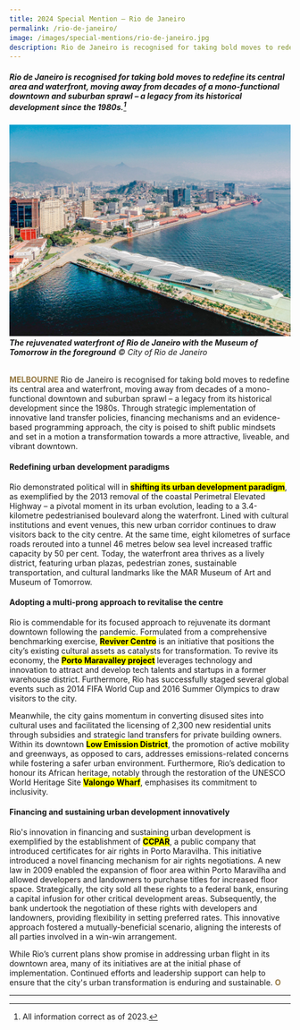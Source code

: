 ```yaml
---
title: 2024 Special Mention — Rio de Janeiro
permalink: /rio-de-janeiro/
image: /images/special-mentions/rio-de-janeiro.jpg
description: Rio de Janeiro is recognised for taking bold moves to redefine its central area and waterfront, moving away from decades of a mono-functional downtown and suburban sprawl – a legacy from its historical development since the 1980s. 
---
```


##### Rio de Janeiro is recognised for taking bold moves to redefine its central area and waterfront, moving away from decades of a mono-functional downtown and suburban sprawl – a legacy from its historical development since the 1980s.[^1]

###### ![The rejuvenated waterfront of Rio de Janeiro with the Museum of Tomorrow in the foreground](/images/special-mentions/rio-de-janeiro.jpg)**The rejuvenated waterfront of Rio de Janeiro with the Museum of Tomorrow in the foreground** © City of Rio de Janeiro

<b><font color="#967942">MELBOURNE</font></b> Rio de Janeiro is recognised for taking bold moves to redefine its central area and waterfront, moving away from decades of a mono-functional downtown and suburban sprawl – a legacy from its historical development since the 1980s. Through strategic implementation of innovative land transfer policies, financing mechanisms and an evidence-based programming approach, the city is poised to shift public mindsets and set in a motion a transformation towards a more attractive, liveable, and vibrant downtown.  

#### **Redefining urban development paradigms** 

Rio demonstrated political will in **<mark>shifting its urban development paradigm</mark>**, as exemplified by the 2013 removal of the coastal Perimetral Elevated Highway – a pivotal moment in its urban evolution, leading to a 3.4-kilometre pedestrianised boulevard along the waterfront. Lined with cultural institutions and event venues, this new urban corridor continues to draw visitors back to the city centre. At the same time, eight kilometres of surface roads rerouted into a tunnel 46 metres below sea level increased traffic capacity by 50 per cent. Today, the waterfront area thrives as a lively district, featuring urban plazas, pedestrian zones, sustainable transportation, and cultural landmarks like the MAR Museum of Art and Museum of Tomorrow.  

#### **Adopting a multi-prong approach to revitalise the centre** 

Rio is commendable for its focused approach to rejuvenate its dormant downtown following the pandemic. Formulated from a comprehensive benchmarking exercise, **<mark>Reviver Centro</mark>** is an initiative that positions the city’s existing cultural assets as catalysts for transformation. To revive its economy, the **<mark>Porto Maravalley project</mark>** leverages technology and innovation to attract and develop tech talents and startups in a former warehouse district. Furthermore, Rio has successfully staged several global events such as 2014 FIFA World Cup and 2016 Summer Olympics to draw visitors to the city. 

Meanwhile, the city gains momentum in converting disused sites into cultural uses and facilitated the licensing of 2,300 new residential units through subsidies and strategic land transfers for private building owners. Within its downtown **<mark>Low Emission District</mark>**, the promotion of active mobility and greenways, as opposed to cars, addresses emissions-related concerns while fostering a safer urban environment. Furthermore, Rio’s dedication to honour its African heritage, notably through the restoration of the UNESCO World Heritage Site **<mark>Valongo Wharf</mark>**, emphasises its commitment to inclusivity. 

#### **Financing and sustaining urban development innovatively**

Rio's innovation in financing and sustaining urban development is exemplified by the establishment of **<mark>CCPAR</mark>**, a public company that introduced certificates for air rights in Porto Maravilha. This initiative introduced a novel financing mechanism for air rights negotiations. A new law in 2009 enabled the expansion of floor area within Porto Maravilha and allowed developers and landowners to purchase titles for increased floor space. Strategically, the city sold all these rights to a federal bank, ensuring a capital infusion for other critical development areas. Subsequently, the bank undertook the negotiation of these rights with developers and landowners, providing flexibility in setting preferred rates. This innovative approach fostered a mutually-beneficial scenario, aligning the interests of all parties involved in a win-win arrangement.

While Rio’s current plans show promise in addressing urban flight in its downtown area, many of its initiatives are at the initial phase of implementation. Continued efforts and leadership support can help to ensure that the city's urban transformation is enduring and sustainable. **<font color="#967942">O</font>** 

---

[^1]: All information correct as of 2023.
